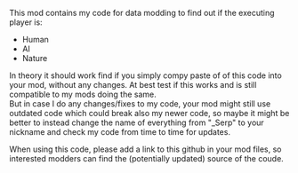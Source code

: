 This mod contains my code for data modding to find out if the executing player is:
- Human
- AI
- Nature

In theory it should work find if you simply compy paste of of this code into your mod, without any changes. At best test if this works and is still compatible to my mods doing the same.  
But in case I do any changes/fixes to my code, your mod might still use outdated code which could break also my newer code, so maybe it might be better to instead change the name of everything from "_Serp" to your nickname and check my code from time to time for updates.  
  
When using this code, please add a link to this github in your mod files, so interested modders can find the (potentially updated) source of the coude.

